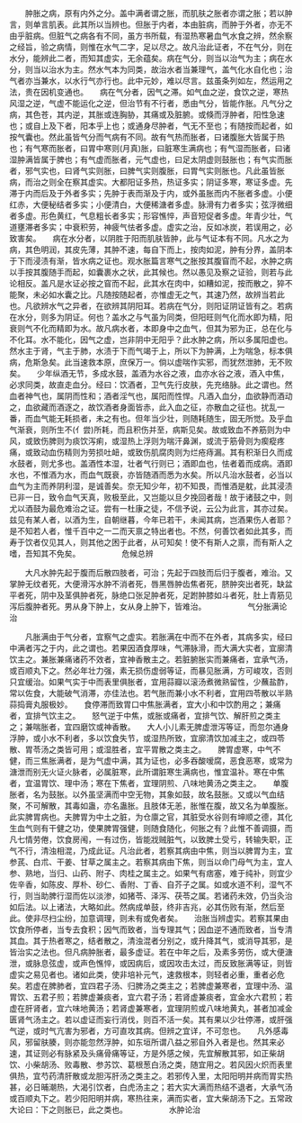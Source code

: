 <!-- { "loadSidebar": true } -->
　　肿胀之病，原有内外之分。盖中满者谓之胀，而肌肤之胀者亦谓之胀；若以肿言，则单言肌表。此其所以当辨也。但胀于内者，本由脏病，而肿于外者，亦无不由乎脏病。但脏气之病各有不同，虽方书所载，有湿热寒暑血气水食之辨，然余察之经旨，验之病情，则惟在水气二字，足以尽之。故凡治此证者，不在气分，则在水分，能辨此二者，而知其虚实，无余蕴矣。病在气分，则当以治气为主；病在水分，则当以治水为主。然水气本为同类，故治水者当兼理气，盖气化水自化也；治气者亦当兼水，以水行气亦行也。此中元妙，难以尽言。兹虽条列如左，然运用之法，贵在因机变通也。　　病在气分者，因气之滞。如气血之逆，食饮之逆，寒热风湿之逆，气虚不能运化之逆，但治节有不行者，悉由气分，皆能作胀。凡气分之病，其色苍，其内逆，其胀或连胸胁，其痛或及脏腑。或倏而浮肿者，阳性急速也；或自上及下者，阳本乎上也；或通身尽肿者，气无不至也；有随按而起者，如按气囊也。然此虽皆气分而气病有不同。故有气热而胀者，曰诸腹胀大皆属于热也；有气寒而胀者，曰胃中寒则(月真)胀，曰脏寒生满病也；有气湿而胀者，曰诸湿肿满皆属于脾也；有气虚而胀者，元气虚也，曰足太阴虚则鼓胀也；有气实而胀者，邪气实也，曰肾气实则胀，曰脾气实则腹胀，曰胃气实则胀也。凡此虽皆胀病，而治之则全在察其虚实。大都阳证多热，热证多实；阴证多寒，寒证多虚。先滞于内而后及于外者多实；先肿于表而渐及于内，或外虽胀而内不胀者多虚。小便红赤，大便秘结者多实；小便清白，大便稀溏者多虚。脉滑有力者多实；弦浮微细者多虚。形色黄红，气息粗长者多实；形容憔悴，声音短促者多虚。年青少壮，气道壅滞者多实；中衰积劳，神疲气怯者多虚。虚实之治，反如冰炭，若误用之，必致害矣。　　病在水分者，以阴胜于阳而肌肤皆肿，此与气证本有不同。凡水之为病，其色明润，其皮先薄，其肿不速，每自下而上，按肉如泥，肿有分界，盖阴本于下而浸渍有渐，皆水病之证也。观水胀篇言寒气之胀按其腹窅而不起，水肿之病以手按其腹随手而起，如囊裹水之状，此其候也。然以愚见及察之证验，则若与此论相反。盖凡是水证必按之窅而不起，此其水在肉中，如糟如泥，按而散之，猝不能聚，未必如水囊之比。凡随按随起者，亦惟虚无之气，其速乃然，故辨当若此也。凡欲辨水气之异者，在欲辨其阴阳耳。若病在气分，则阳证阴证皆有之。若病在水分，则多为阴证。何也？盖水之与气虽为同类，但阳旺则气化而水即为精，阳衰则气不化而精即为水。故凡病水者，本即身中之血气，但其为邪为正，总在化与不化耳。水不能化，因气之虚，岂非阴中无阳乎？此水肿之病，所以多属阳虚也。然水主于肾，气主于肺，水渍于下而气竭于上，所以下为肿满，上为喘急，标本俱病，危斯急矣。此当速救本原，庶保万一。倘以虚喘作实邪，而犹然泄肺，无不败矣。　　少年纵酒无节，多成水鼓，盖酒为水谷之液，血亦水谷之液，酒入中焦，必求同类，故直走血分。经曰：饮酒者，卫气先行皮肤，先充络脉。此之谓也。然血者神气也，属阴而性和；酒者淫气也，属阳而性悍。凡酒入血分，血欲静而酒动之，血欲藏而酒逐之，故饮酒者身面皆赤，此入血之征，亦散血之征也。扰乱一番，而血气能无耗损者，未之有也。但年当少壮，则随耗随生，固无所觉。及乎血气渐衰，则所生不(亻尝)所耗，而且积伤并至，病斯见矣。故或致血不养筋则为中风，或致伤脾则为痰饮泻痢，或湿热上浮则为喘汗鼻渊，或流于筋骨则为瘈瘲疼痛，或致动血伤精则为劳损吐衄，或致伤肌腐肉则为烂疮痔漏。其有积渐日久而成水鼓者，则尤多也。盖酒性本湿，壮者气行则已；酒即血也，怯者着而成病。酒即水也，不惟酒为水，而血气既衰，亦皆随酒而悉为水矣。所以凡治水鼓者，必当以血气为主而养阴利湿，是诚善矣。奈无知少年，初不知畏，而惟酒是躭，此其浸渍已非一日，致令血气天真，败极至此，又岂能以旦夕挽回者哉！故于诸鼓之中，则尤以酒鼓为最危难治之证。尝有一杜康之徒，不信予说，云公为此言，其亦过矣。兹见有某人者，以酒为生，自朝继暮，今年已若干，未闻其病，岂酒果伤人者耶？是不知若人者，惟千百中之一二而天禀之特出者也。不然，何善饮者如此其多，而寿于饮者仅见其人，则其他之困于此者，从可知矣！使不有斯人之禀，而有斯人之嗜，吾知其不免矣。
　　　　　危候总辨

　　大凡水肿先起于腹而后散四肢者，可治；先起于四肢而后归于腹者，难治。又掌肿无纹者死，大便滑泻水肿不消者死，唇黑唇肿齿焦者死，脐肿突出者死，缺盆平者死，阴中及茎俱肿者死，脉绝口张足肿者死，足跗肿膝如斗者死，肚上青筋见泻后腹肿者死。男从身下肿上，女从身上肿下，皆难治。
　　　　　气分胀满论治

　　凡胀满由于气分者，宜察气之虚实。若胀满在中而不在外者，其病多实，经曰中满者泻之于内，此之谓也。若果因酒食厚味，气滞脉滑，而大满大实者，宜廓清饮主之。兼胀兼痛诸药不效者，宜神香散主之。若脏腑胀实而兼痛者，宜承气汤，或百顺丸下之。然必年壮力强，素无损伤虚弱等证，而暴见胀满，方可峻攻，否则只宜缓治。如果气实于中而表里俱胀者，宜用蒜瓣以滚汤煮微熟留性，少蘸盐酢，常以佐食，大能破气消滞，亦佳法也。若气胀而兼小水不利者，宜用四苓散以半熟蒜捣膏丸服极妙。　　食停滞而致胃口中焦胀满者，宜大小和中饮酌用之；兼痛者，宜排气饮主之。　　怒气逆于中焦，或胀或痛者，宜排气饮、解肝煎之类主之；兼喘胀者，宜四磨饮或神香散。　　大人小儿素无脾虚泄泻等证，而忽尔通身浮肿，或小水不利者，多以饮食失节，或湿热所致，宜廓清饮加减主之，或四苓散、胃苓汤之类皆可用；或湿胜者，宜平胃散之类主之。　　脾胃虚寒，中气不健，而三焦胀满者，是为气虚中满，其为证也，必多吞酸嗳腐，恶食恶寒，或常为溏泄而别无火证火脉者，必属脏寒，此所谓脏寒生满病也，惟宜温补。寒在中焦者，宜温胃饮、理中汤；寒在下焦者，宜理阴煎、八味地黄汤之类主之。　　单腹胀者，名为鼓胀。以外虽坚满而中空无物，其象如鼓，故名鼓胀。又或以气血结聚，不可解散，其毒如蛊，亦名蛊胀。且肢体无恙，胀惟在腹，故又名为单腹胀。此实脾胃病也。夫脾胃为中土之脏，为仓廪之官，其脏受水谷则有坤顺之德，其化生血气则有干健之功，使果脾胃强健，则随食随化，何胀之有？此惟不善调摄，而凡七情劳倦，饮食房闱，一有过伤，皆能戕贼脏气，以致脾土受亏，转输失职，正气不行，清浊相混，乃成此证。凡治此者，若察其病由中焦，则当以脾胃为主，宜参芪、白朮、干姜、甘草之属主之。若察其病由下焦，则当以命门母气为主，宜人参、熟地，当归、山药、附子、肉桂之属主之。如果气有痞塞，难于纯补，则宜少佐辛香，如陈皮、厚朴、砂仁、香附、丁香、自芥子之属。如或水道不利，湿气不行，则当助脾行湿而佐以淡渗，如猪苓、泽泻、茯苓之属。若诸药未效，仍当灸治如后法。以上诸法，大略如此。然病成单鼓，终非吉兆，必其伤败有渐，然后至此。使非尽扫尘纷，加意调理，则未有或免者矣。　　治胀当辨虚实。若察其果由饮食所停者，当专去食积；因气而致者，当专理其气；因血逆不通而致者，当专清其血。其于热者寒之，结者散之，清浊混者分别之，或升降其气，或消导其邪，是皆治实之法也。但凡病肿胀者，最多虚证。若在中年之后，及素多劳伤，或大便溏泄，或脉息弦虚，或声色憔悴，或因病后，或因攻击太过，而反致胀满等证，则皆虚实之易见者也。诸如此类，使非培补元气，速救根本，则轻者必重，重者必危矣。若虚在脾肺者，宜四君子汤、归脾汤之类主之；若脾虚兼寒者，宜理中汤、温胃饮、五君子煎；若脾虚兼痰者，宜六君子汤；若肾虚兼痰者，宜金水六君煎；若虚在肝肾者，宜六味地黄汤；若肾虚兼寒者，宜理阴煎或八味地黄丸，甚者加减金匮肾气汤主之。若以虚证而妄行消伐，则百不活一矣。其有果以少壮停滞，或肝强气逆，或时气亢害为邪者，方可直攻其病。但辨之宜详，不可忽也。　　凡外感毒风，邪留肤腠，则亦能忽然浮肿，如东垣所谓八益之邪自外入者是也。然其来必速，其证则必有脉紧及头痛骨痛等证，方是外感之候，先宜解散其邪，如正柴胡饮、小柴胡汤、败毒散、参苏饮、葛根葱白汤之类，随宜用之。若风因火炽而表里俱热，宜芍药清肝散或龙胆泻肝汤之类主之。若邪传入里，太阳阳明并病而胃实热甚，必日晡潮热，大渴引饮者，白虎汤主之；若大实大满而热结不退者，大承气汤或百顺丸下之。若少阳阳明并病，寒热往来，满而实者，宜大柴胡汤下之。五常政大论曰：下之则胀已，此之类也。
　　　　　水肿论治

